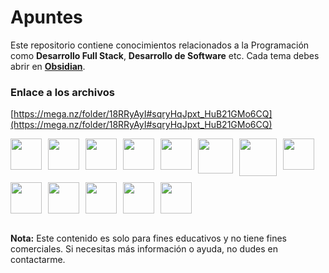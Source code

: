 # Apuntes

Este repositorio contiene conocimientos relacionados a la Programación como **Desarrollo Full Stack**, **Desarrollo de Software** etc. Cada tema debes abrir en **[Obsidian](https://obsidian.md/)**.

### Enlace a los archivos

[https://mega.nz/folder/18RRyAyI#sqryHqJpxt_HuB21GMo6CQ](https://mega.nz/folder/18RRyAyI#sqryHqJpxt_HuB21GMo6CQ)

<div style="display: flex; flex-wrap: wrap; gap: 10px;">
  <img src="https://cdn.jsdelivr.net/gh/devicons/devicon@latest/icons/html5/html5-original.svg" width="50px"/>
  <img src="https://cdn.jsdelivr.net/gh/devicons/devicon@latest/icons/css3/css3-original.svg" width="50px"/>
  <img src="https://cdn.jsdelivr.net/gh/devicons/devicon@latest/icons/javascript/javascript-original.svg" width="50px"/>
  <img src="https://cdn.jsdelivr.net/gh/devicons/devicon@latest/icons/jquery/jquery-original.svg" width="50px"/>
  <img src="https://cdn.jsdelivr.net/gh/devicons/devicon@latest/icons/typescript/typescript-original.svg" width="50px"/>
  <img src="https://cdn.jsdelivr.net/gh/devicons/devicon@latest/icons/angular/angular-original.svg" width="56px"/>
  <img src="https://cdn.jsdelivr.net/gh/devicons/devicon@latest/icons/php/php-original.svg" width="60px"/>
  <img src="https://cdn.jsdelivr.net/gh/devicons/devicon@latest/icons/mysql/mysql-original.svg" width="50px"/>
  <img src="https://cdn.jsdelivr.net/gh/devicons/devicon@latest/icons/laravel/laravel-original.svg" width="50px"/>
  <img src="https://cdn.jsdelivr.net/gh/devicons/devicon@latest/icons/csharp/csharp-original.svg" width="50px"/>
  <img src="https://cdn.jsdelivr.net/gh/devicons/devicon@latest/icons/python/python-original.svg" width="50px"/>
  <img src="https://cdn.jsdelivr.net/gh/devicons/devicon@latest/icons/bash/bash-original.svg" width="50px"/>
  <img src="https://cdn.jsdelivr.net/gh/devicons/devicon@latest/icons/linux/linux-original.svg" width="50px"/>
</div>
<br>

**Nota:** Este contenido es solo para fines educativos y no tiene fines comerciales. Si necesitas más información o ayuda, no dudes en contactarme.